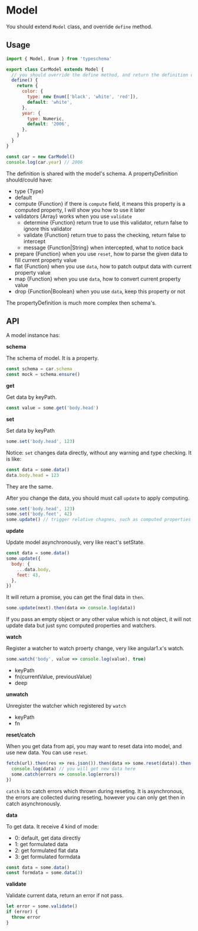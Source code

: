 # Model

You should extend `Model` class, and override `define` method.

## Usage

```js
import { Model, Enum } from 'typeschema'

export class CarModel extends Model {
  // you should override the define method, and return the definition of this model
  define() {
    return {
      color: {
        type: new Enum(['black', 'white', 'red']),
        default: 'white',
      },
      year: {
        type: Numeric,
        default: '2006',
      },
    }
  }
}

const car = new CarModel()
console.log(car.year) // 2006
```

The definition is shared with the model's schema.
A propertyDefinition should/could have:

- type {Type}
- default
- compute {Function} if there is `compute` field, it means this property is a computed property, I will show you how to use it later
- validators {Array} works when you use `validate`
  - determine {Function} return true to use this validator, return false to ignore this validator
  - validate {Function} return true to pass the checking, return false to intercept
  - message {Function|String} when intercepted, what to notice back
- prepare {Function} when you use `reset`, how to parse the given data to fill current property value
- flat {Function} when you use `data`, how to patch output data with current property value
- map {Function} when you use `data`, how to convert current property value
- drop {Function|Boolean} when you use `data`, keep this property or not

The propertyDefinition is much more complex then schema's.

## API

A model instance has:

**schema**

The schema of model. It is a property.

```js
const schema = car.schema
const mock = schema.ensure()
```

**get**

Get data by keyPath.

```js
const value = some.get('body.head')
```

**set**

Set data by keyPath

```js
some.set('body.head', 123)
```

Notice: `set` changes data directly, without any warning and type checking.
It is like:

```js
const data = some.data()
data.body.head = 123
```

They are the same.

After you change the data, you should must call `update` to apply computing.

```js
some.set('body.head', 123)
some.set('body.feet', 42)
some.update() // trigger relative chagnes, such as computed properties and watchers
```

**update**

Update model asynchronously, very like react's setState.

```js
const data = some.data()
some.update({
  body: {
    ...data.body,
    feet: 43,
  },
})
```

It will return a promise, you can get the final data in `then`.

```js
some.update(next).then(data => console.log(data))
```

If you pass an empty object or any other value which is not object, it will not update data but just sync computed properties and watchers.

**watch**

Register a watcher to watch proerty change, very like angular1.x's watch.

```js
some.watch('body', value => console.log(value), true)
```

- keyPath
- fn(currentValue, previousValue)
- deep

**unwatch**

Unregister the watcher which registered by `watch`

- keyPath
- fn

**reset/catch**

When you get data from api, you may want to reset data into model, and use new data. You can use `reset`.

```js
fetch(url).then(res => res.json()).then(data => some.reset(data)).then((data) => {
  console.log(data) // you will get new data here
  some.catch(errors => console.log(errors))
})
```

`catch` is to catch errors which thrown during reseting.
It is asynchronous, the errors are collected during reseting, however you can only get then in catch asynchronously.

**data**

To get data. It receive 4 kind of mode:

- 0: default, get data directly
- 1: get formulated data
- 2: get formulated flat data
- 3: get formulated formdata

```js
const data = some.data()
const formdata = some.data(3)
```

**validate**

Validate current data, return an error if not pass.

```js
let error = some.validate()
if (error) {
  throw error
}
```
